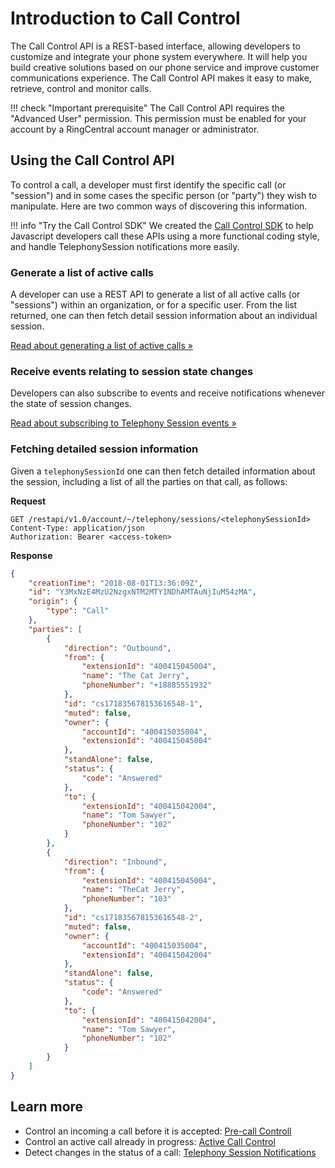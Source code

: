 # Introduction to Call Control

The Call Control API is a REST-based interface, allowing developers to customize and integrate your phone system everywhere. It will help you build creative solutions based on our phone service and improve customer communications experience. The Call Control API makes it easy to make, retrieve, control and monitor calls.

!!! check "Important prerequisite"
    The Call Control API requires the "Advanced User" permission. This permission must be enabled for your account by a RingCentral account manager or administrator. 

## Using the Call Control API

To control a call, a developer must first identify the specific call (or "session") and in some cases the specific person (or "party") they wish to manipulate. Here are two common ways of discovering this information.

!!! info "Try the Call Control SDK"
    We created the [Call Control SDK](https://github.com/ringcentral/ringcentral-call-control-js) to help Javascript developers call these APIs using a more functional coding style, and handle TelephonySession notifications more easily.

### Generate a list of active calls

A developer can use a REST API to generate a list of all active calls (or "sessions") within an organization, or for a specific user. From the list returned, one can then fetch detail session information about an individual session. 

<a class="btn btn-secondary" href="../finding-active-calls/">Read about generating a list of active calls &raquo;</a>

### Receive events relating to session state changes

Developers can also subscribe to events and receive notifications whenever the state of session changes. 

<a class="btn btn-secondary" href="../call-control-sessions/">Read about subscribing to Telephony Session events &raquo;</a>

### Fetching detailed session information

Given a `telephonySessionId` one can then fetch detailed information about the session, including a list of all the parties on that call, as follows:

**Request**

```http
GET /restapi/v1.0/account/~/telephony/sessions/<telephonySessionId>
Content-Type: application/json
Authorization: Bearer <access-token>
```

**Response**

```json
{
    "creationTime": "2018-08-01T13:36:09Z",
    "id": "Y3MxNzE4MzU2NzgxNTM2MTY1NDhAMTAuNjIuMS4zMA",
    "origin": {
        "type": "Call"
    },
    "parties": [
        {
            "direction": "Outbound",
            "from": {
                "extensionId": "400415045004",
                "name": "The Cat Jerry",
                "phoneNumber": "+18885551932"
            },
            "id": "cs171835678153616548-1",
            "muted": false,
            "owner": {
                "accountId": "400415035004",
                "extensionId": "400415045004"
            },
            "standAlone": false,
            "status": {
                "code": "Answered"
            },
            "to": {
                "extensionId": "400415042004",
                "name": "Tom Sawyer",
                "phoneNumber": "102"
            }
        },
        {
            "direction": "Inbound",
            "from": {
                "extensionId": "400415045004",
                "name": "TheCat Jerry",
                "phoneNumber": "103"
            },
            "id": "cs171835678153616548-2",
            "muted": false,
            "owner": {
                "accountId": "400415035004",
                "extensionId": "400415042004"
            },
            "standAlone": false,
            "status": {
                "code": "Answered"
            },
            "to": {
                "extensionId": "400415042004",
                "name": "Tom Sawyer",
                "phoneNumber": "102"
            }
        }
    ]
}
```

## Learn more

* Control an incoming a call before it is accepted: [Pre-call Controll](pre-call-control.md)
* Control an active call already in progress: [Active Call Control](active-call-control.md)
* Detect changes in the status of a call: [Telephony Session Notifications](telephony-session-notifications.md)


